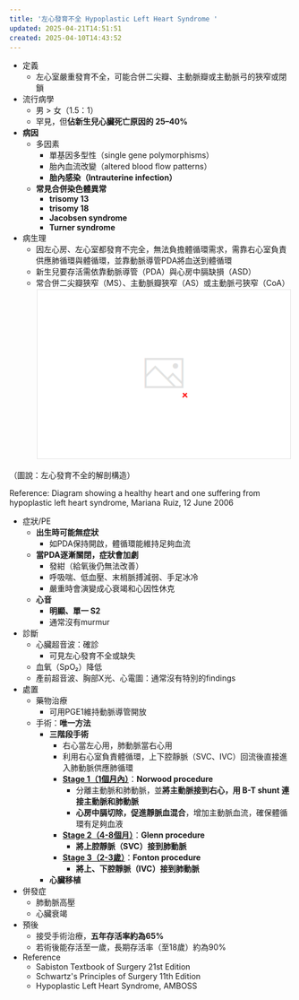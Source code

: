 ```yaml
---
title: '左心發育不全 Hypoplastic Left Heart Syndrome '
updated: 2025-04-21T14:51:51
created: 2025-04-10T14:43:52
---
```


- 定義
  - 左心室嚴重發育不全，可能合併二尖瓣、主動脈瓣或主動脈弓的狹窄或閉鎖
- 流行病學
  - 男 \> 女（1.5：1）
  - 罕見，但**佔新生兒心臟死亡原因的 25–40%**
- **病因**
  - 多因素
    - 單基因多型性（single gene polymorphisms）
    - 胎內血流改變（altered blood flow patterns）
    - **胎內感染（Intrauterine infection）**
  - **常見合併染色體異常**
    - **trisomy 13**
    - **trisomy 18**
    - **Jacobsen syndrome**
    - **Turner syndrome**
- 病生理
  - 因左心房、左心室都發育不完全，無法負擔體循環需求，需靠右心室負責供應肺循環與體循環，並靠動脈導管PDA將血送到體循環
  - 新生兒要存活需依靠動脈導管（PDA）與心房中膈缺損（ASD）
  - 常合併二尖瓣狹窄（MS）、主動脈瓣狹窄（AS）或主動脈弓狹窄（CoA）
![image1](/resources/100d6a80295f422b8a39d18b7bf2e80f.png)

（圖說：左心發育不全的解剖構造）

Reference: Diagram showing a healthy heart and one suffering from hypoplastic left heart syndrome, Mariana Ruiz, 12 June 2006
- 症狀/PE
  - **出生時可能無症狀**
    - 如PDA保持開啟，體循環能維持足夠血流
  - **當PDA逐漸關閉，症狀會加劇**
    - 發紺（給氧後仍無法改善）
    - 呼吸喘、低血壓、末梢脈搏減弱、手足冰冷
    - 嚴重時會演變成心衰竭和心因性休克
  - **心音**
    - **明顯、單一 S2**
    - 通常沒有murmur
- 診斷
  - 心臟超音波：確診
    - 可見左心發育不全或缺失
  - 血氧（SpO₂）降低
  - 產前超音波、胸部X光、心電圖：通常沒有特別的findings
- 處置
  - 藥物治療
    - 可用PGE1維持動脈導管開放
  - 手術：**唯一方法**
    - **三階段手術**
      - 右心當左心用，肺動脈當右心用
      - 利用右心室負責體循環，上下腔靜脈（SVC、IVC）回流後直接進入肺動脈供應肺循環
      - **<u>Stage 1（1個月內）</u>**：**Norwood procedure**
        - 分離主動脈和肺動脈，並**將主動脈接到右心，用 B-T shunt 連接主動脈和肺動脈**
        - **心房中膈切除，促進靜脈血混合**，增加主動脈血流，確保體循環有足夠血液
      - **<u>Stage 2（4-8個月）</u>**：**Glenn procedure**
        - **將上腔靜脈（SVC）接到肺動脈**
      - **<u>Stage 3（2-3歲）</u>**：**Fonton procedure**
        - **將上、下腔靜脈（IVC）接到肺動脈**
    - **心臟移植**
- 併發症
  - 肺動脈高壓
  - 心臟衰竭
- 預後
  - 接受手術治療，**五年存活率約為65%**
  - 若術後能存活至一歲，長期存活率（至18歲）約為90%
- Reference
  - Sabiston Textbook of Surgery 21st Edition
  - Schwartz's Principles of Surgery 11th Edition
  - Hypoplastic Left Heart Syndrome, AMBOSS
